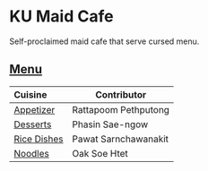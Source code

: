 # KU Maid Cafe

Self-proclaimed maid cafe that serve cursed menu.

## [Menu](menu.md)

| Cuisine                               | Contributor        |
|:--------------------------------------|--------------------|
| [Appetizer](menu.md#appetizer)            | Rattapoom Pethputong|
| [Desserts](menu.md#desserts)             | Phasin Sae-ngow         |
| [Rice Dishes](menu.md#rice-dishes)        | Pawat Sarnchawanakit         |
| [Noodles](menu.md#noodles)                | Oak Soe Htet                 |
